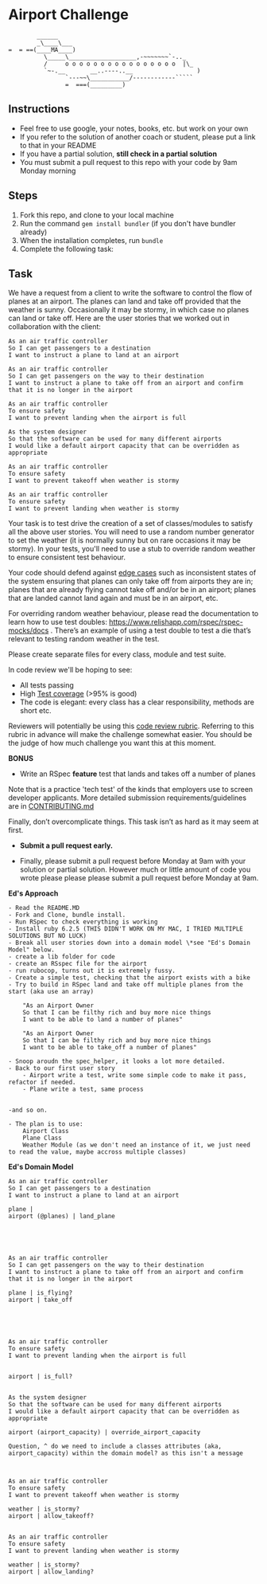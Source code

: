# Airport Challenge

``````
        ______
        _\____\___
=  = ==(____MA____)
          \_____\___________________,-~~~~~~~`-.._
          /     o o o o o o o o o o o o o o o o  |\_
          `~-.__       __..----..__                  )
                `---~~\___________/------------`````
                =  ===(_________)

``````

## Instructions

- Feel free to use google, your notes, books, etc. but work on your own
- If you refer to the solution of another coach or student, please put a link to that in your README
- If you have a partial solution, **still check in a partial solution**
- You must submit a pull request to this repo with your code by 9am Monday morning

## Steps

1. Fork this repo, and clone to your local machine
2. Run the command `gem install bundler` (if you don't have bundler already)
3. When the installation completes, run `bundle`
4. Complete the following task:

## Task

We have a request from a client to write the software to control the flow of planes at an airport. The planes can land and take off provided that the weather is sunny. Occasionally it may be stormy, in which case no planes can land or take off. Here are the user stories that we worked out in collaboration with the client:

```
As an air traffic controller
So I can get passengers to a destination
I want to instruct a plane to land at an airport

As an air traffic controller
So I can get passengers on the way to their destination
I want to instruct a plane to take off from an airport and confirm that it is no longer in the airport

As an air traffic controller
To ensure safety
I want to prevent landing when the airport is full

As the system designer
So that the software can be used for many different airports
I would like a default airport capacity that can be overridden as appropriate

As an air traffic controller
To ensure safety
I want to prevent takeoff when weather is stormy

As an air traffic controller
To ensure safety
I want to prevent landing when weather is stormy
```

Your task is to test drive the creation of a set of classes/modules to satisfy all the above user stories. You will need to use a random number generator to set the weather (it is normally sunny but on rare occasions it may be stormy). In your tests, you'll need to use a stub to override random weather to ensure consistent test behaviour.

Your code should defend against [edge cases](http://programmers.stackexchange.com/questions/125587/what-are-the-difference-between-an-edge-case-a-corner-case-a-base-case-and-a-b) such as inconsistent states of the system ensuring that planes can only take off from airports they are in; planes that are already flying cannot take off and/or be in an airport; planes that are landed cannot land again and must be in an airport, etc.

For overriding random weather behaviour, please read the documentation to learn how to use test doubles: https://www.relishapp.com/rspec/rspec-mocks/docs . There’s an example of using a test double to test a die that’s relevant to testing random weather in the test.

Please create separate files for every class, module and test suite.

In code review we'll be hoping to see:

- All tests passing
- High [Test coverage](https://github.com/makersacademy/course/blob/main/pills/test_coverage.md) (>95% is good)
- The code is elegant: every class has a clear responsibility, methods are short etc.

Reviewers will potentially be using this [code review rubric](docs/review.md). Referring to this rubric in advance will make the challenge somewhat easier. You should be the judge of how much challenge you want this at this moment.

**BONUS**

- Write an RSpec **feature** test that lands and takes off a number of planes

Note that is a practice 'tech test' of the kinds that employers use to screen developer applicants. More detailed submission requirements/guidelines are in [CONTRIBUTING.md](CONTRIBUTING.md)

Finally, don’t overcomplicate things. This task isn’t as hard as it may seem at first.

- **Submit a pull request early.**

- Finally, please submit a pull request before Monday at 9am with your solution or partial solution. However much or little amount of code you wrote please please please submit a pull request before Monday at 9am.

**Ed's Approach**

```
- Read the README.MD
- Fork and Clone, bundle install.
- Run RSpec to check everything is working
- Install ruby 6.2.5 (THIS DIDN'T WORK ON MY MAC, I TRIED MULTIPLE SOLUTIONS BUT NO LUCK)
- Break all user stories down into a domain model \*see "Ed's Domain Model" below.
- create a lib folder for code
- create an RSspec file for the airport
- run rubocop, turns out it is extremely fussy.
- Create a simple test, checking that the airport exists with a bike
- Try to build in RSpec land and take off multiple planes from the start (aka use an array)

    "As an Airport Owner
    So that I can be filthy rich and buy more nice things
    I want to be able to land a number of planes"

    "As an Airport Owner
    So that I can be filthy rich and buy more nice things
    I want to be able to take_off a number of planes"

- Snoop aroudn the spec_helper, it looks a lot more detailed.
- Back to our first user story
    - Airport write a test, write some simple code to make it pass, refactor if needed.
    - Plane write a test, same process


-and so on.

- The plan is to use:
    Airport Class
    Plane Class
    Weather Module (as we don't need an instance of it, we just need to read the value, maybe accross multiple classes)
```

**Ed's Domain Model**

```
As an air traffic controller
So I can get passengers to a destination
I want to instruct a plane to land at an airport

plane |
airport (@planes) | land_plane





As an air traffic controller
So I can get passengers on the way to their destination
I want to instruct a plane to take off from an airport and confirm that it is no longer in the airport

plane | is_flying?
airport | take_off





As an air traffic controller
To ensure safety
I want to prevent landing when the airport is full


airport | is_full?


As the system designer
So that the software can be used for many different airports
I would like a default airport capacity that can be overridden as appropriate

airport (airport_capacity) | override_airport_capacity

Question, ^ do we need to include a classes attributes (aka, airport_capacity) within the domain model? as this isn't a message



As an air traffic controller
To ensure safety
I want to prevent takeoff when weather is stormy

weather | is_stormy?
airport | allow_takeoff?


As an air traffic controller
To ensure safety
I want to prevent landing when weather is stormy

weather | is_stormy?
airport | allow_landing?
```
